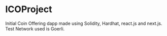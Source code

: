 # ICOProject
Initial Coin Offering dapp made using Solidity, Hardhat, react.js and next.js. Test Network used is Goerli.
